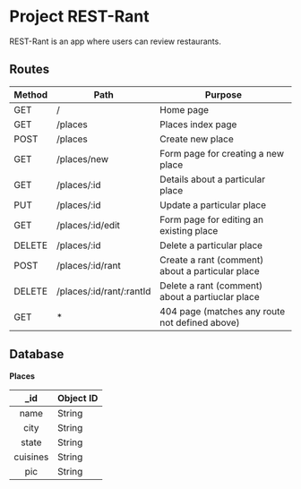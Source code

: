 # Project REST-Rant

REST-Rant is an app where users can review restaurants.

## Routes

| Method | Path                     | Purpose                                          |
|--------|--------------------------|--------------------------------------------------|
|   GET  |             /            | Home page                                        |
|   GET  |          /places         | Places index page                                |
|  POST  |          /places         | Create new place                                 |
|   GET  |        /places/new       | Form page for creating a new place               |
|   GET  |        /places/:id       | Details about a particular place                 |
|   PUT  |        /places/:id       | Update a particular place                        |
|   GET  |     /places/:id/edit     | Form page for editing an existing place          |
| DELETE |        /places/:id       | Delete a particular place                        |
|  POST  |     /places/:id/rant     | Create a rant (comment) about a particular place |
| DELETE | /places/:id/rant/:rantId | Delete a rant (comment) about a partiuclar place |
|   GET  |             *            | 404 page (matches any route not defined above)   |

## Database

**Places**

|    _id   | Object ID |
|:--------:|-----------|
|   name   | String    |
|   city   | String    |
|   state  | String    |
| cuisines | String    |
|    pic   | String    |
